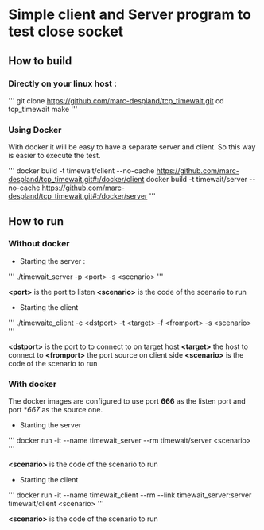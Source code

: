 # Simple client and Server program to test close socket

## How to build

### Directly on your linux host :

'''
git clone https://github.com/marc-despland/tcp_timewait.git
cd tcp_timewait
make
'''

### Using Docker
With docker it will be easy to have a separate server and client. So this way is easier to execute the test.

'''
docker build -t timewait/client --no-cache https://github.com/marc-despland/tcp_timewait.git#:/docker/client
docker build -t timewait/server --no-cache https://github.com/marc-despland/tcp_timewait.git#:/docker/server
'''

## How to run 

### Without docker

* Starting the server :

'''
./timewait_server -p \<port\> -s \<scenario\>
'''

**\<port\>**  is the port to listen
**\<scenario\>** is the code of the scenario to run

* Starting the client

'''
./timewaite_client -c \<dstport\> -t \<target\> -f \<fromport\> -s \<scenario\>
'''

**\<dstport\>**  is the port to to connect to on target host
**\<target\>** the host to connect to
**\<fromport\>** the port source on client side
**\<scenario\>** is the code of the scenario to run

### With docker
The docker images are configured to use port **666** as the listen port and port **667* as the source one. 

* Starting the server

'''
docker run -it --name timewait_server --rm timewait/server \<scenario\>
'''

**\<scenario\>** is the code of the scenario to run

* Starting the client

'''
docker run -it --name timewait_client --rm --link timewait_server:server timewait/client \<scenario\>
'''

**\<scenario\>** is the code of the scenario to run

